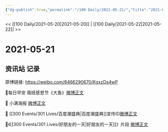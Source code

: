 ```yaml
---
{"dg-publish":true,"permalink":"/100 Daily/2021-05-21/","title":"2021-05-21","created":"2023-04-09T19:23:16.410+08:00","updated":"2023-04-09T19:23:37.270+08:00"}
---
```



<< [[100 Daily/2021-05-20\|2021-05-20]] | [[100 Daily/2021-05-22\|2021-05-22]] >>

# 2021-05-21

## 资讯站 记录

原博链接: https://weibo.com/6466290670/KgxzDs4wP

🌟每日早安
薇娅感恩节《大鱼》[微博正文](https://weibo.com/detail/4639209979118385)

🌟 小满海报 [微博正文](https://weibo.com/detail/4639223581509491)

🌟 [[300 Events/301 Lives/百度潮盛典\|百度潮盛典]]宣传ID[微博正文](https://weibo.com/detail/4639326006150895)

🌟《[[300 Events/301 Lives/好朋友的一天\|好朋友的一天]]》片段 [微博正文](https://weibo.com/detail/4639322357369815)
